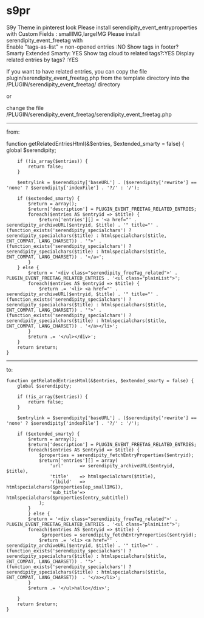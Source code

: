 # s9pr
S9y Theme in pinterest look
Please install  serendipity_event_entryproperties     with  Custom Fields  :     smallIMG,largeIMG
Please install  serendipity_event_freetag 
 with    
      Enable "tags-as-list" = non-opened entries :NO
      Show tags in footer? Smarty
      Extended Smarty: YES
      Show tag cloud to related tags?:YES
      Display related entries by tags?    :YES
      
           
If you want to have related entries, you can copy the file plugin/serendipity_event_freetag.php  from the template directory into the /PLUGIN/serendipity_event_freetag/ directory

or

change the file /PLUGIN/serendipity_event_freetag/serendipity_event_freetag.php  

 
_______________________________________________________________________________________________________________________
from:


   function getRelatedEntriesHtml(&$entries, $extended_smarty = false) {
        global $serendipity;

        if (!is_array($entries)) {
            return false;
        }

        $entrylink = $serendipity['baseURL'] . ($serendipity['rewrite'] == 'none' ? $serendipity['indexFile'] . '?/' : '/');

        if ($extended_smarty) {
            $return = array();
            $return['description'] = PLUGIN_EVENT_FREETAG_RELATED_ENTRIES;
            foreach($entries AS $entryid => $title) {
                $return['entries'][] = '<a href="' . serendipity_archiveURL($entryid, $title) . '" title="' . (function_exists('serendipity_specialchars') ? serendipity_specialchars($title) : htmlspecialchars($title, ENT_COMPAT, LANG_CHARSET)) . '">' . (function_exists('serendipity_specialchars') ? serendipity_specialchars($title) : htmlspecialchars($title, ENT_COMPAT, LANG_CHARSET)) . '</a>';
            }
        } else {
            $return = '<div class="serendipity_freeTag_related">' . PLUGIN_EVENT_FREETAG_RELATED_ENTRIES . '<ul class="plainList">';
            foreach($entries AS $entryid => $title) {
                $return .= '<li> <a href="' . serendipity_archiveURL($entryid, $title) . '" title="' . (function_exists('serendipity_specialchars') ? serendipity_specialchars($title) : htmlspecialchars($title, ENT_COMPAT, LANG_CHARSET)) . '">' . (function_exists('serendipity_specialchars') ? serendipity_specialchars($title) : htmlspecialchars($title, ENT_COMPAT, LANG_CHARSET)) . '</a></li>';
            }
            $return .= '</ul></div>';
        }
        return $return;
    }
____________________________________________________________________________________________________________
to:

    function getRelatedEntriesHtml(&$entries, $extended_smarty = false) {
        global $serendipity;

        if (!is_array($entries)) {
            return false;
        }

        $entrylink = $serendipity['baseURL'] . ($serendipity['rewrite'] == 'none' ? $serendipity['indexFile'] . '?/' : '/');

        if ($extended_smarty) {
            $return = array();
            $return['description'] = PLUGIN_EVENT_FREETAG_RELATED_ENTRIES; 
			foreach($entries AS $entryid => $title) {
				$properties = serendipity_fetchEntryProperties($entryid);
				$return['entries'][] = array(
					'url'      => serendipity_archiveURL($entryid, $title),
					'title'    => htmlspecialchars($title),
					'rlbild'   => htmlspecialchars($properties[ep_smallIMG]), 
					'sub_title'=> htmlspecialchars($properties[entry_subtitle])
				);
			}
			} else {
            $return = '<div class="serendipity_freeTag_related">' . PLUGIN_EVENT_FREETAG_RELATED_ENTRIES . '<ul class="plainList">';
            foreach($entries AS $entryid => $title) {
				 $properties = serendipity_fetchEntryProperties($entryid);
                $return .= '<li> <a href="' . serendipity_archiveURL($entryid, $title) . '" title="' . (function_exists('serendipity_specialchars') ? serendipity_specialchars($title) : htmlspecialchars($title, ENT_COMPAT, LANG_CHARSET)) . '">' . (function_exists('serendipity_specialchars') ? serendipity_specialchars($title) : htmlspecialchars($title, ENT_COMPAT, LANG_CHARSET))  . '</a></li>';
            }
            $return .= '</ul>hallo</div>';
			
        }
        return $return;
    }
